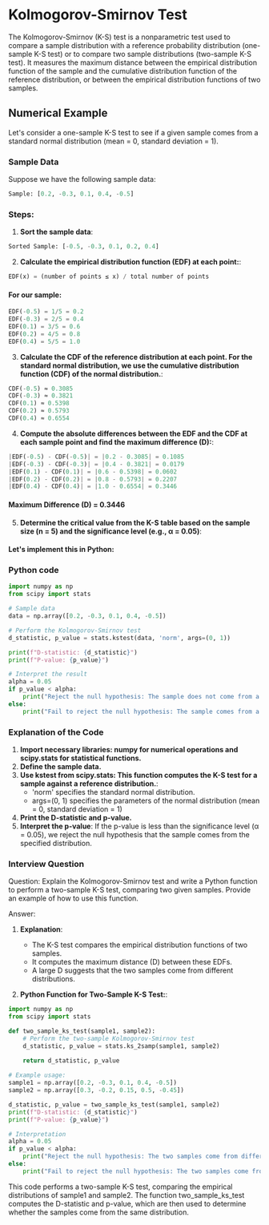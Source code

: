 # Kolmogorov-Smirnov Test

The Kolmogorov-Smirnov (K-S) test is a nonparametric test used to compare a sample distribution with a reference probability distribution (one-sample K-S test) or to compare two sample distributions (two-sample K-S test). It measures the maximum distance between the empirical distribution function of the sample and the cumulative distribution function of the reference distribution, or between the empirical distribution functions of two samples.

## Numerical Example

Let's consider a one-sample K-S test to see if a given sample comes from a standard normal distribution (mean = 0, standard deviation = 1).

### Sample Data
Suppose we have the following sample data:

```python
Sample: [0.2, -0.3, 0.1, 0.4, -0.5]
```

### Steps:
1. **Sort the sample data**:

```python
Sorted Sample: [-0.5, -0.3, 0.1, 0.2, 0.4]
```

2. **Calculate the empirical distribution function (EDF) at each point:**:
```python
EDF(x) = (number of points ≤ x) / total number of points
```

#### For our sample:
```python
EDF(-0.5) = 1/5 = 0.2
EDF(-0.3) = 2/5 = 0.4
EDF(0.1) = 3/5 = 0.6
EDF(0.2) = 4/5 = 0.8
EDF(0.4) = 5/5 = 1.0
```

3. **Calculate the CDF of the reference distribution at each point. For the standard normal distribution, we use the cumulative distribution function (CDF) of the normal distribution.**:
```python
CDF(-0.5) ≈ 0.3085
CDF(-0.3) ≈ 0.3821
CDF(0.1) ≈ 0.5398
CDF(0.2) ≈ 0.5793
CDF(0.4) ≈ 0.6554
```

4. **Compute the absolute differences between the EDF and the CDF at each sample point and find the maximum difference (D):**:
```python
|EDF(-0.5) - CDF(-0.5)| = |0.2 - 0.3085| = 0.1085
|EDF(-0.3) - CDF(-0.3)| = |0.4 - 0.3821| = 0.0179
|EDF(0.1) - CDF(0.1)| = |0.6 - 0.5398| = 0.0602
|EDF(0.2) - CDF(0.2)| = |0.8 - 0.5793| = 0.2207
|EDF(0.4) - CDF(0.4)| = |1.0 - 0.6554| = 0.3446
```

#### Maximum Difference (D) = 0.3446

5. **Determine the critical value from the K-S table based on the sample size (n = 5) and the significance level (e.g., α = 0.05)**:

#### Let's implement this in Python:

### Python code

```python
import numpy as np
from scipy import stats

# Sample data
data = np.array([0.2, -0.3, 0.1, 0.4, -0.5])

# Perform the Kolmogorov-Smirnov test
d_statistic, p_value = stats.kstest(data, 'norm', args=(0, 1))

print(f"D-statistic: {d_statistic}")
print(f"P-value: {p_value}")

# Interpret the result
alpha = 0.05
if p_value < alpha:
    print("Reject the null hypothesis: The sample does not come from a standard normal distribution")
else:
    print("Fail to reject the null hypothesis: The sample comes from a standard normal distribution")
```

### Explanation of the Code
1. **Import necessary libraries: numpy for numerical operations and scipy.stats for statistical functions.**
2.  **Define the sample data.**
3.  **Use kstest from scipy.stats: This function computes the K-S test for a sample against a reference distribution.**:
    - 'norm' specifies the standard normal distribution.
    - args=(0, 1) specifies the parameters of the normal distribution (mean = 0, standard deviation = 1)
4. **Print the D-statistic and p-value.**
5. **Interpret the p-value**: If the p-value is less than the significance level (α = 0.05), we reject the null hypothesis that the sample comes from the specified distribution.

### Interview Question
Question: Explain the Kolmogorov-Smirnov test and write a Python function to perform a two-sample K-S test, comparing two given samples. Provide an example of how to use this function.

Answer:

1.  **Explanation**:

    - The K-S test compares the empirical distribution functions of two samples.
    - It computes the maximum distance (D) between these EDFs.
    - A large D suggests that the two samples come from different distributions.

2. **Python Function for Two-Sample K-S Test:**:
```python
import numpy as np
from scipy import stats

def two_sample_ks_test(sample1, sample2):
    # Perform the two-sample Kolmogorov-Smirnov test
    d_statistic, p_value = stats.ks_2samp(sample1, sample2)
    
    return d_statistic, p_value

# Example usage:
sample1 = np.array([0.2, -0.3, 0.1, 0.4, -0.5])
sample2 = np.array([0.3, -0.2, 0.15, 0.5, -0.45])

d_statistic, p_value = two_sample_ks_test(sample1, sample2)
print(f"D-statistic: {d_statistic}")
print(f"P-value: {p_value}")

# Interpretation
alpha = 0.05
if p_value < alpha:
    print("Reject the null hypothesis: The two samples come from different distributions")
else:
    print("Fail to reject the null hypothesis: The two samples come from the same distribution")
```

This code performs a two-sample K-S test, comparing the empirical distributions of sample1 and sample2. The function two_sample_ks_test computes the D-statistic and p-value, which are then used to determine whether the samples come from the same distribution.
